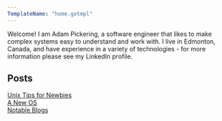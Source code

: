 ```yaml
---
TemplateName: "home.gotmpl"
---
```


Welcome! I am Adam Pickering, a software engineer that likes to make complex
systems easy to understand and work with. I live in Edmonton, Canada, and have
experience in a variety of technologies - for more information please see my
LinkedIn profile.

## Posts

[Unix Tips for Newbies](/unix-tips.html)  
[A New OS](/new-os.html)  
[Notable Blogs](/notable-blogs.html)  
